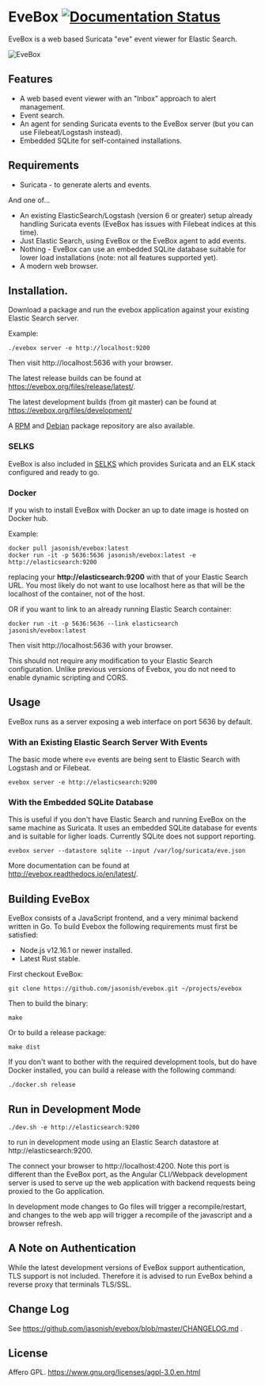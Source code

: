 # EveBox [![Documentation Status](https://readthedocs.org/projects/evebox/badge/?version=latest)](https://evebox.readthedocs.io/en/latest/?badge=latest)

EveBox is a web based Suricata "eve" event viewer for Elastic Search.

![EveBox](https://evebox.org/screens/inbox.png)

## Features

- A web based event viewer with an "Inbox" approach to alert
  management.
- Event search.
- An agent for sending Suricata events to the EveBox server (but you
  can use Filebeat/Logstash instead).
- Embedded SQLite for self-contained installations.

## Requirements

- Suricata - to generate alerts and events.

And one of...

- An existing ElasticSearch/Logstash (version 6 or greater) setup
  already handling Suricata events (EveBox has issues with Filebeat
  indices at this time).
- Just Elastic Search, using EveBox or the EveBox agent to add events.
- Nothing - EveBox can use an embedded SQLite database suitable for
  lower load installations (note: not all features supported yet).
- A modern web browser.

## Installation.

Download a package and run the evebox application against your
existing Elastic Search server.

Example:

    ./evebox server -e http://localhost:9200

Then visit http://localhost:5636 with your browser.

The latest release builds can be found at
https://evebox.org/files/release/latest/.

The latest development builds (from git master) can be found at
https://evebox.org/files/development/

A [RPM](https://github.com/jasonish/evebox/wiki/EveBox-RPM-Repository)
and
[Debian](https://github.com/jasonish/evebox/wiki/EveBox-Debian-Repository) package
repository are also available.

### SELKS

EveBox is also included
in [SELKS](https://www.stamus-networks.com/open-source/) which
provides Suricata and an ELK stack configured and ready to go.

### Docker

If you wish to install EveBox with Docker an up to date image is
hosted on Docker hub.

Example:

```
docker pull jasonish/evebox:latest
docker run -it -p 5636:5636 jasonish/evebox:latest -e http://elasticsearch:9200
```

replacing your __http://elasticsearch:9200__ with that of your Elastic
Search URL. You most likely do not want to use localhost here as that
will be the localhost of the container, not of the host.

OR if you want to link to an already running Elastic Search container:

```
docker run -it -p 5636:5636 --link elasticsearch jasonish/evebox:latest
```

Then visit http://localhost:5636 with your browser.

This should not require any modification to your Elastic Search
configuration. Unlike previous versions of Evebox, you do not need to
enable dynamic scripting and CORS.

## Usage

EveBox runs as a server exposing a web interface on port 5636 by
default.

### With an Existing Elastic Search Server With Events

The basic mode where `eve` events are being sent to Elastic Search
with Logstash and or Filebeat.

```
evebox server -e http://elasticsearch:9200
```

### With the Embedded SQLite Database

This is useful if you don't have Elastic Search and running EveBox on
the same machine as Suricata. It uses an embedded SQLite database for
events and is suitable for ligher loads. Currently SQLite does not
support reporting.

```
evebox server --datastore sqlite --input /var/log/suricata/eve.json
```

More documentation can be found at http://evebox.readthedocs.io/en/latest/.

## Building EveBox

EveBox consists of a JavaScript frontend, and a very minimal backend
written in Go. To build Evebox the following requirements must first
be satisfied:

* Node.js v12.16.1 or newer installed.
* Latest Rust stable.

First checkout EveBox:

```
git clone https://github.com/jasonish/evebox.git ~/projects/evebox
```

Then to build the binary:
```
make
```

Or to build a release package:
```
make dist
```

If you don't want to bother with the required development tools, but do have
Docker installed, you can build a release with the following command:
```
./docker.sh release
```

## Run in Development Mode

```
./dev.sh -e http://elasticsearch:9200
```

to run in development mode using an Elastic Search datastore at
http://elasticsearch:9200.

The connect your browser to http://localhost:4200. Note this port is
different than the EveBox port, as the Angular CLI/Webpack development
server is used to serve up the web application with backend requests
being proxied to the Go application.

In development mode changes to Go files will trigger a
recompile/restart, and changes to the web app will trigger a recompile
of the javascript and a browser refresh.

## A Note on Authentication

While the latest development versions of EveBox support
authentication, TLS support is not included. Therefore it is advised
to run EveBox behind a reverse proxy that terminals TLS/SSL.

## Change Log

See https://github.com/jasonish/evebox/blob/master/CHANGELOG.md .

## License

Affero GPL.
https://www.gnu.org/licenses/agpl-3.0.en.html
